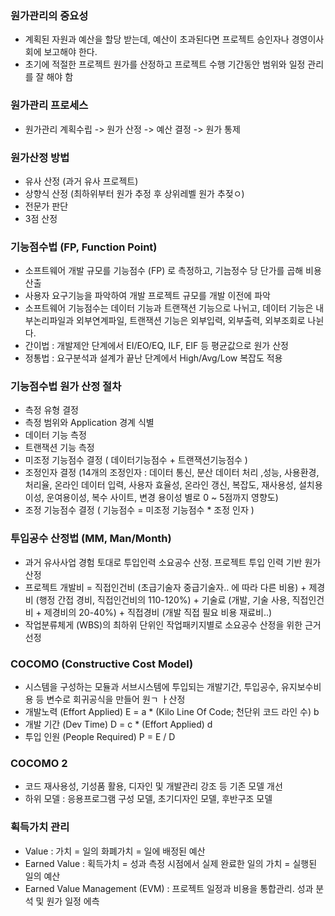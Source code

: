 ### 원가관리의 중요성
- 계획된 자원과 예산을 할당 받는데, 예산이 초과된다면 프로젝트 승인자나 경영이사회에 보고해야 한다.
- 초기에 적절한 프로젝트 원가를 산정하고 프로젝트 수행 기간동안 범위와 일정 관리를 잘 해야 함

### 원가관리 프로세스
- 원가관리 계획수립 -> 원가 산정 -> 예산 결정 -> 원가 통제

### 원가산정 방법
- 유사 산정 (과거 유사 프로젝트)
- 상향식 산정 (최하위부터 원가 추정 후 상위레벨 원가 추젖ㅇ)
- 전문가 판단
- 3점 산정

### 기능점수법 (FP, Function Point)
- 소프트웨어 개발 규모를 기능점수 (FP) 로 측정하고, 기늠정수 당 단가를 곱해 비용 산출
- 사용자 요구기능을 파악하여 개발 프로젝트 규모를 개발 이전에 파악
- 소프트웨어 기능점수는 데이터 기능과 트랜잭션 기능으로 나뉘고, 데이터 기능은 내부논리파일과 외부연계파일, 트랜잭션 기능은 외부입력, 외부출력, 외부조회로 나뉜다.
- 간이법 : 개발제안 단계에서 EI/EO/EQ, ILF, EIF 등 평균값으로 원가 산정
- 정통법 : 요구분석과 설계가 끝난 단계에서 High/Avg/Low 복잡도 적용

### 기능점수법 원가 산정 절차
- 측정 유형 결정
- 측정 범위와 Application 경계 식별
- 데이터 기능 측정
- 트랜잭션 기능 측정
- 미조정 기능점수 결정 ( 데이터기능점수 + 트랜잭션기능점수 )
- 조정인자 결정 (14개의 조정인자 : 데이터 통신, 분산 데이터 처리 ,성능, 사용환경, 처리율, 온라인 데이터 입력, 사용자 효율성, 온라인 갱신, 복잡도, 재사용성, 설치용이성, 운여용이성, 복수 사이트, 변경 용이성 별로 0 ~ 5점까지 영향도)
- 조정 기능점수 결정 ( 기능점수 = 미조정 기능점수 * 조정 인자 )

### 투입공수 산정법 (MM, Man/Month)
- 과거 유사사업 경험 토대로 투입인력 소요공수 산정. 프로젝트 투입 인력 기반 원가 산정
- 프로젝트 개발비 = 직접인건비 (초급기술자 중급기술자.. 에 따라 다른 비용) + 제경비 (행정 간접 경비, 직접인건비의 110-120%) + 기술료 (개발, 기술 사용, 직접인건비 + 제경비의 20-40%) + 직접경비 (개발 직접 필요 비용 재료비..)
- 작업분류체게 (WBS)의 최하위 단위인 작업패키지별로 소요공수 산정을 위한 근거 선정

### COCOMO (Constructive Cost Model)
- 시스템을 구성하는 모듈과 서브시스템에 투입되는 개발기간, 투입공수, 유지보수비용 등 변수로 회귀공식을 만들어 원ㄱ ㅏ산정
- 개발노력 (Effort Applied) E = a * (Kilo Line Of Code; 천단위 코드 라인 수) b
- 개발 기간 (Dev Time) D = c * (Effort Applied) d
- 투입 인원 (People Required) P = E / D

### COCOMO 2 
- 코드 재사용성, 기성품 활용, 디자인 및 개발관리 강조 등 기존 모델 개선
- 하위 모델 : 응용프로그램 구성 모델, 초기디자인 모델, 후반구조 모델

### 획득가치 관리
- Value : 가치 = 일의 화폐가치 = 일에 배정된 예산
- Earned Value : 획득가치 = 성과 측정 시점에서 실제 완료한 일의 가치 = 실행된 일의 예산
- Earned Value Management (EVM) : 프로젝트 일정과 비용을 통합관리. 성과 분석 및 원가 일정 에측
